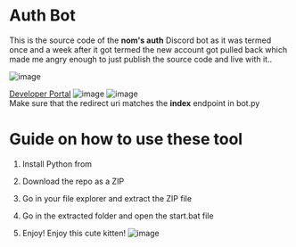 # Auth Bot

This is the source code of the **nom's auth** Discord bot as it was termed once and a week after it got termed the new account got pulled back which made me angry enough to just publish the source code and live with it..

![image](https://i.e-z.host/t2vbfqy7.png)

[Developer Portal](https://discord.com/developers/applications) 
![image](https://i.e-z.host/sc0348kj.png) 
![image](https://i.e-z.host/m9ugxrw3.png)
<br>
Make sure that the redirect uri matches the **index** endpoint in bot.py 
<br>
  
# Guide on how to use these tool

1. Install Python from

2. Download the repo as a ZIP 

3. Go in your file explorer and extract the ZIP file 

4. Go in the extracted folder and open the start.bat file  

5. Enjoy! 
Enjoy this cute kitten! 
![image](https://i.e-z.host/7x11aiiw.png)  